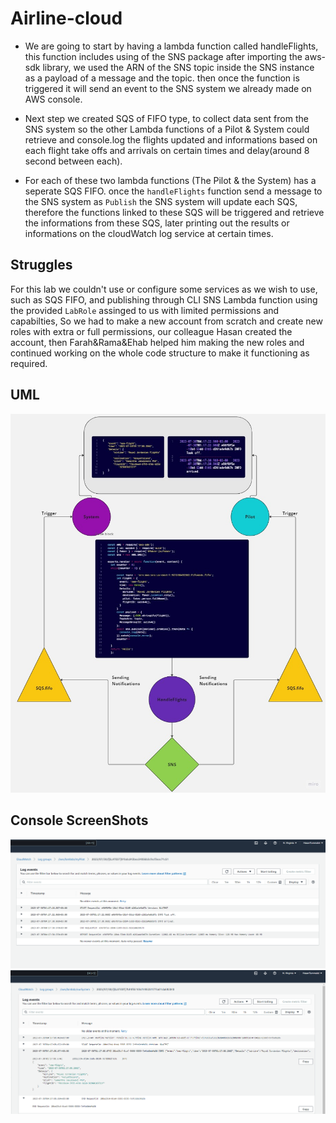 # Airline-cloud

- We are going to start by having a lambda function called handleFlights, this function includes using of the SNS package after importing the aws-sdk library, we used the ARN of the SNS topic inside the SNS instance as a payload of a message and the topic. then once the function is triggered it will send an event to the SNS system we already made on AWS console.

- Next step we created SQS of FIFO type, to collect data sent from the SNS system so the other Lambda functions of a Pilot & System could retrieve and console.log the flights updated and informations based on each flight take offs and arrivals on certain times and delay(around 8 second between each).

- For each of these two lambda functions (The Pilot & the System) has a seperate SQS FIFO. once the `handleFlights` function send a message to the SNS system as `Publish` the SNS system will update each SQS, therefore the functions linked to these SQS will be triggered and retrieve the informations from these SQS, later printing out the results or informations on the cloudWatch log service at certain times.

## Struggles

For this lab we couldn't use or configure some services as we wish to use, such as SQS FIFO, and publishing through CLI SNS Lambda function using the provided `LabRole` assinged to us with limited permissions and capabilties, So we had to make a new account from scratch and create new roles with extra or full permissions, our colleague Hasan created the account, then Farah&Rama&Ehab helped him making the new roles and continued working on the whole code structure to make it functioning as required.

## UML

![UML Image](./assets/UML%20SNS.jpg)

## Console ScreenShots

![Alt text](assets/pilotLog.PNG)
![Alt text](assets/SystemLog.PNG)